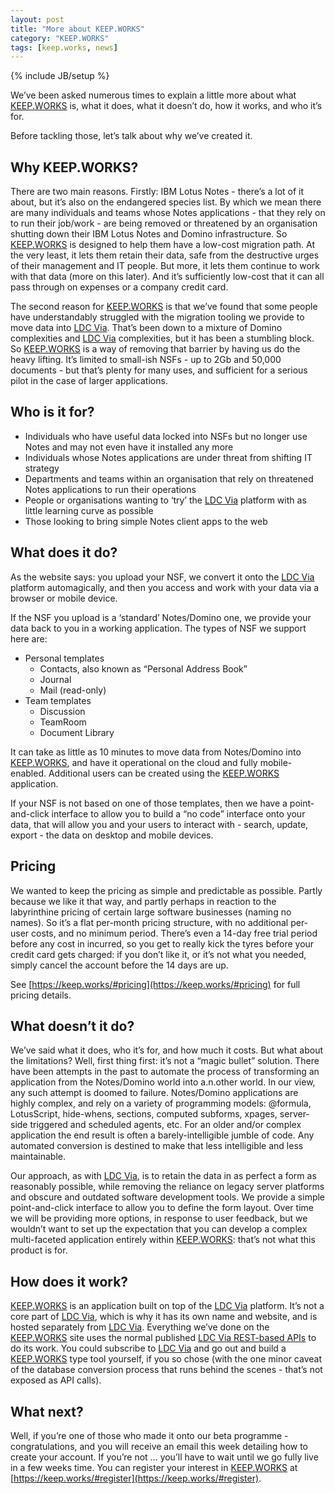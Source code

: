 ```yaml
---
layout: post
title: "More about KEEP.WORKS"
category: "KEEP.WORKS"
tags: [keep.works, news]
---
```

{% include JB/setup %}

We’ve been asked numerous times to explain a little more about what [KEEP.WORKS](http://keep.works) is, what it does, what it doesn’t do, how it works, and who it’s for. 

Before tackling those, let’s talk about why we’ve created it. 


## Why KEEP.WORKS?

There are two main reasons. Firstly: IBM Lotus Notes - there’s a lot of it about, but it’s also on the endangered species list. By which we mean there are many individuals and teams whose Notes applications - that they rely on to run their job/work - are being removed or threatened by an organisation shutting down their IBM Lotus Notes and Domino infrastructure. So [KEEP.WORKS](http://keep.works) is designed to help them have a low-cost migration path. At the very least, it lets them retain their data, safe from the destructive urges of their management and IT people. But more, it lets them continue to work with that data (more on this later). And it’s sufficiently low-cost that it can all pass through on expenses or a company credit card.

The second reason for [KEEP.WORKS](http://keep.works) is that we’ve found that some people have understandably struggled with the migration tooling we provide to move data into [LDC Via](http://ldcvia.com). That’s been down to a mixture of Domino complexities and [LDC Via](http://ldcvia.com) complexities, but it has been a stumbling block. So [KEEP.WORKS](http://keep.works) is a way of removing that barrier by having us do the heavy lifting. It’s limited to small-ish NSFs - up to 2Gb and 50,000 documents - but that’s plenty for many uses, and sufficient for a serious pilot in the case of larger applications.


## Who is it for?

* Individuals who have useful data locked into NSFs but no longer use Notes and may not even have it installed any more
* Individuals whose Notes applications are under threat from shifting IT strategy
* Departments and teams within an organisation that rely on threatened Notes applications to run their operations
* People or organisations wanting to ‘try’ the [LDC Via](http://ldcvia.com) platform with as little learning curve as possible
* Those looking to bring simple Notes client apps to the web


## What does it do?

As the website says: you upload your NSF, we convert it onto the [LDC Via](http://ldcvia.com) platform automagically, and then you access and work with your data via a browser or mobile device. 

If the NSF you upload is a ‘standard’ Notes/Domino one, we provide your data back to you in a working application. The types of NSF we support here are:

* Personal templates
   * Contacts, also known as “Personal Address Book”
   * Journal
   * Mail (read-only)
* Team templates
   * Discussion
   * TeamRoom
   * Document Library

It can take as little as 10 minutes to move data from Notes/Domino into [KEEP.WORKS](http://keep.works), and have it operational on the cloud and fully mobile-enabled. Additional users can be created using the [KEEP.WORKS](http://keep.works) application.

If your NSF is not based on one of those templates, then we have a point-and-click interface to allow you to build a “no code” interface onto your data, that will allow you and your users to interact with - search, update, export - the data on desktop and mobile devices.


## Pricing

We wanted to keep the pricing as simple and predictable as possible. Partly because we like it that way, and partly perhaps in reaction to the labyrinthine pricing of certain large software businesses (naming no names). So it’s a flat per-month pricing structure, with no additional per-user costs, and no minimum period. There’s even a 14-day free trial period before any cost in incurred, so you get to really kick the tyres before your credit card gets charged: if you don’t like it, or it’s not what you needed, simply cancel the account before the 14 days are up. 

See [https://keep.works/#pricing](https://keep.works/#pricing) for full pricing details. 


## What doesn’t it do?

We’ve said what it does, who it’s for, and how much it costs. But what about the limitations? Well, first thing first: it’s not a “magic bullet” solution. There have been attempts in the past to automate the process of transforming an application from the Notes/Domino world into a.n.other world. In our view, any such attempt is doomed to failure. Notes/Domino applications are highly complex, and rely on a variety of programming models: @formula, LotusScript, hide-whens, sections, computed subforms, xpages, server-side triggered and scheduled agents, etc. For an older and/or complex application the end result is often a barely-intelligible jumble of code. Any automated conversion is destined to make that less intelligible and less maintainable. 

Our approach, as with [LDC Via](http://ldcvia.com), is to retain the data in as perfect a form as reasonably possible, while removing the reliance on legacy server platforms and obscure and outdated software development tools. We provide a simple point-and-click interface to allow you to define the form layout. Over time we will be providing more options, in response to user feedback, but we wouldn’t want to set up the expectation that you can develop a complex multi-faceted application entirely within [KEEP.WORKS](http://keep.works): that’s not what this product is for.


## How does it work?

[KEEP.WORKS](http://keep.works) is an application built on top of the [LDC Via](http://ldcvia.com) platform. It’s not a core part of [LDC Via](http://ldcvia.com), which is why it has its own name and website, and is hosted separately from [LDC Via](http://ldcvia.com). Everything we’ve done on the [KEEP.WORKS](http://keep.works) site uses the normal published [LDC Via REST-based APIs](http://api.ldcvia.com) to do its work. You could subscribe to [LDC Via](http://ldcvia.com) and go out and build a [KEEP.WORKS](http://keep.works) type tool yourself, if you so chose (with the one minor caveat of the database conversion process that runs behind the scenes - that’s not exposed as API calls).  


## What next?

Well, if you’re one of those who made it onto our beta programme - congratulations, and you will receive an email this week detailing how to create your account. If you’re not … you’ll have to wait until we go fully live in a few weeks time. You can register your interest in [KEEP.WORKS](http://keep.works) at [https://keep.works/#register](https://keep.works/#register). 



